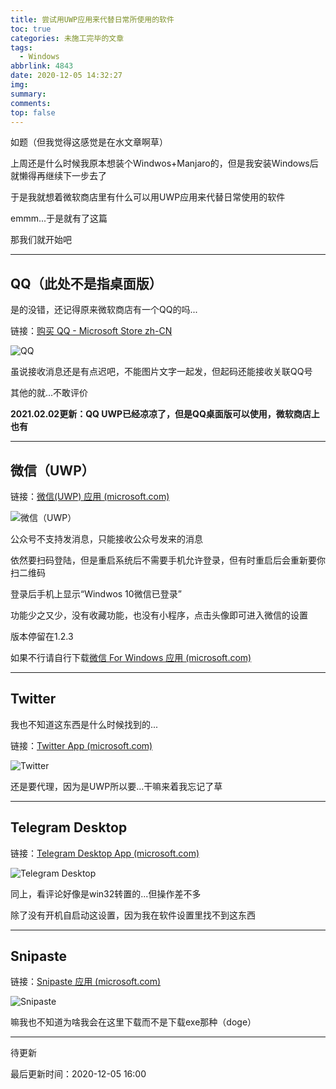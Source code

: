 ```yaml
---
title: 尝试用UWP应用来代替日常所使用的软件
toc: true
categories: 未施工完毕的文章
tags:
  - Windows
abbrlink: 4843
date: 2020-12-05 14:32:27
img:
summary:
comments:
top: false
---
```


如题（但我觉得这感觉是在水文章啊草）

<!--more-->

上周还是什么时候我原本想装个Windwos+Manjaro的，但是我安装Windows后就懒得再继续下一步去了

于是我就想着微软商店里有什么可以用UWP应用来代替日常使用的软件

emmm...于是就有了这篇

那我们就开始吧

---

## QQ（此处不是指桌面版）

是的没错，还记得原来微软商店有一个QQ的吗...

链接：[购买 QQ - Microsoft Store zh-CN](https://www.microsoft.com/zh-cn/store/p/qq/9wzdncrfj1ps)

![QQ](https://pic.lijiakaijun.cyou/4843/DLgsxA.md.webp)

虽说接收消息还是有点迟吧，不能图片文字一起发，但起码还能接收关联QQ号

其他的就...不敢评价

**2021.02.02更新：QQ UWP已经凉凉了，但是QQ桌面版可以使用，微软商店上也有**

---

## 微信（UWP）

链接：[微信(UWP) 应用 (microsoft.com)](https://www.microsoft.com/zh-cn/store/p/微信-uwp/9nrj2w1gnl09)

![微信（UWP）](https://pic.lijiakaijun.cyou/4843/DL2ViD.md.webp)

公众号不支持发消息，只能接收公众号发来的消息

依然要扫码登陆，但是重启系统后不需要手机允许登录，但有时重启后会重新要你扫二维码

登录后手机上显示“Windwos 10微信已登录”

功能少之又少，没有收藏功能，也没有小程序，点击头像即可进入微信的设置

版本停留在1.2.3

如果不行请自行下载[微信 For Windows 应用 (microsoft.com)](https://www.microsoft.com/zh-cn/store/p/微信-for-windows/9nblggh4slx7)

---

## Twitter

我也不知道这东西是什么时候找到的...

链接：[Twitter App (microsoft.com)](https://www.microsoft.com/en-us/store/p/twitter/9wzdncrfj140)

![Twitter](https://pic.lijiakaijun.cyou/4843/DL2yYF.md.webp)

还是要代理，因为是UWP所以要...干嘛来着我忘记了草

---

## Telegram Desktop

链接：[Telegram Desktop App (microsoft.com)](https://www.microsoft.com/en-us/store/p/telegram-desktop/9nztwsqntd0s)

![Telegram Desktop](https://pic.lijiakaijun.cyou/4843/DLRF6s.md.webp)

同上，看评论好像是win32转置的...但操作差不多

除了没有开机自启动这设置，因为我在软件设置里找不到这东西

---

## Snipaste

链接：[Snipaste 应用 (microsoft.com)](https://www.microsoft.com/zh-cn/store/p/snipaste/9p1wxpkb68kx)

![Snipaste](https://pic.lijiakaijun.cyou/4843/DLRoBq.md.webp)

嘛我也不知道为啥我会在这里下载而不是下载exe那种（doge）

---

待更新

最后更新时间：2020-12-05 16:00
